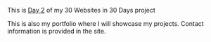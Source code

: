 This is <a href="https://cwang1996.github.io/Portfolio/">Day 2</a> of my 30 Websites in 30 Days project

This is also my portfolio where I will showcase my projects. Contact information is provided in the site.

